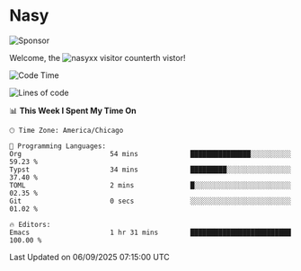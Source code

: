 # Nasy

<!--
<p align="center">
<img height="200" src="https://github-readme-stats.vercel.app/api?username=nasyxx&count_private=true&show_icons=true&theme=dracula&include_all_commits=true"/>
<img height="200" src="https://github-readme-stats.vercel.app/api/top-langs/?username=nasyxx&theme=dracula&hide=html,jupyter+notebook&count_private=true&show_icons=true"/>
</p>

  
----------------
-->

![Sponsor](https://img.shields.io/static/v1.svg?label=Sponsor&message=%E2%9D%A4&logo=GitHub&style=flat&color=pink)
 
Welcome, the ![nasyxx visitor counter](https://count.getloli.com/get/@nasyxx?theme=rule34)th vistor!
 
<!--START_SECTION:waka-->
![Code Time](http://img.shields.io/badge/Code%20Time-4%2C754%20hrs%2042%20mins-blue)

![Lines of code](https://img.shields.io/badge/From%20Hello%20World%20I%27ve%20Written-6.3%20million%20lines%20of%20code-blue)

📊 **This Week I Spent My Time On** 

```text
🕑︎ Time Zone: America/Chicago

💬 Programming Languages: 
Org                      54 mins             ███████████████░░░░░░░░░░   59.23 % 
Typst                    34 mins             █████████░░░░░░░░░░░░░░░░   37.40 % 
TOML                     2 mins              █░░░░░░░░░░░░░░░░░░░░░░░░   02.35 % 
Git                      0 secs              ░░░░░░░░░░░░░░░░░░░░░░░░░   01.02 % 

🔥 Editors: 
Emacs                    1 hr 31 mins        █████████████████████████   100.00 % 
```


 Last Updated on 06/09/2025 07:15:00 UTC
<!--END_SECTION:waka-->

<!-- ![visitors](https://visitor-badge.laobi.icu/badge?page_id=nasyxx.nasyxx) -->
